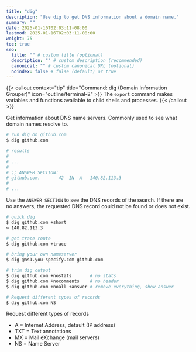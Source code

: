```yaml
---
title: "dig"
description: "Use dig to get DNS information about a domain name."
summary: ""
date: 2025-01-16T02:03:11-08:00
lastmod: 2025-01-16T02:03:11-08:00
weight: 75
toc: true
seo:
  title: "" # custom title (optional)
  description: "" # custom description (recommended)
  canonical: "" # custom canonical URL (optional)
  noindex: false # false (default) or true
---
```


{{< callout context="tip" title="Command: dig (Domain Information Grouper)" icon="outline/terminal-2" >}}
The `export` command makes variables and functions available to child shells and processes.
{{< /callout >}}

Get information about DNS name servers. Commonly used to see what domain names resolve to.

```bash
# run dig on github.com
$ dig github.com

# results
#
# ...
#
# ;; ANSWER SECTION:
# github.com.		42	IN	A	140.82.113.3
#
# ...
```

Use the `ANSWER SECTION` to see the DNS records of the search. If there are no answers, the requested DNS record could not be found or does not exist.

```bash
# quick dig
$ dig github.com +short
↪ 140.82.113.3

# get trace route
$ dig github.com +trace

# bring your own nameserver
$ dig @ns1.you-specify.com github.com

# trim dig output
$ dig github.com +nostats       # no stats
$ dig github.com +nocomments    # no header
$ dig github.com +noall +answer # remove everything, show answer

# Request different types of records
$ dig github.com NS
```

Request different types of records

- A = Internet Address, default (IP address)
- TXT = Text annotations
- MX = Mail eXchange (mail servers)
- NS = Name Server
